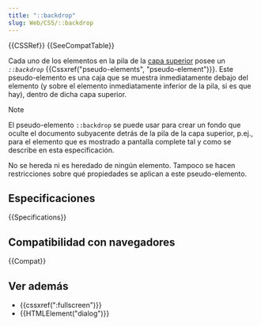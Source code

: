 ```yaml
---
title: "::backdrop"
slug: Web/CSS/::backdrop
---
```


{{CSSRef}} {{SeeCompatTable}}

Cada uno de los elementos en la pila de la [capa superior](https://fullscreen.spec.whatwg.org/#top-layer) posee un _`::backdrop`_ {{Cssxref("pseudo-elements", "pseudo-element")}}. Este pseudo-elemento es una caja que se muestra inmediatamente debajo del elemento (y sobre el elemento inmediatamente inferior de la pila, si es que hay), dentro de dicha capa superior.

> [!NOTE]
> El pseudo-elemento `::backdrop` se puede usar para crear un fondo que oculte el documento subyacente detrás de la pila de la capa superior, p.ej., para el elemento que es mostrado a pantalla complete tal y como se describe en esta especificación.

No se hereda ni es heredado de ningún elemento. Tampoco se hacen restricciones sobre qué propiedades se aplican a este pseudo-elemento.

## Especificaciones

{{Specifications}}

## Compatibilidad con navegadores

{{Compat}}

## Ver además

- {{cssxref(":fullscreen")}}
- {{HTMLElement("dialog")}}

